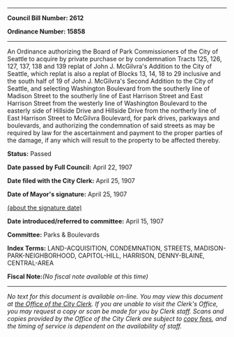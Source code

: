 

********

**Council Bill Number: 2612**
   
**Ordinance Number: 15858**
********

 An Ordinance authorizing the Board of Park Commissioners of the City of Seattle to acquire by private purchase or by condemnation Tracts 125, 126, 127, 137, 138 and 139 replat of John J. McGilvra's Addition to the City of Seattle, which replat is also a replat of Blocks 13, 14, 18 to 29 inclusive and the south half of 19 of John J. McGilvra's Second Addition to the City of Seattle, and selecting Washington Boulevard from the southerly line of Madison Street to the southerly line of East Harrison Street and East Harrison Street from the westerly line of Washington Boulevard to the easterly side of Hillside Drive and Hillside Drive from the northerly line of East Harrison Street to McGilvra Boulevard, for park drives, parkways and boulevards, and authorizing the condemnation of said streets as may be required by law for the ascertainment and payment to the proper parties of the damage, if any which will result to the property to be affected thereby.

**Status:** Passed
   
**Date passed by Full Council:** April 22, 1907
   
**Date filed with the City Clerk:** April 25, 1907
   
**Date of Mayor's signature:** April 25, 1907
   
[(about the signature date)](/~public/approvaldate.htm)
   
   
   
**Date introduced/referred to committee:** April 15, 1907
   
**Committee:** Parks & Boulevards
   
   
**Index Terms:** LAND-ACQUISITION, CONDEMNATION, STREETS, MADISON-PARK-NEIGHBORHOOD, CAPITOL-HILL, HARRISON, DENNY-BLAINE, CENTRAL-AREA

**Fiscal Note:**_(No fiscal note available at this time)_
********

_No text for this document is available on-line. You may view this document at [the Office of the City Clerk](http://www.seattle.gov/leg/clerk/contactUs.htm). If you are unable to visit the Clerk's Office, you may request a copy or scan be made for you by Clerk staff. Scans and copies provided by the Office of the City Clerk are subject to [copy fees](http://clerk.seattle.gov/~public/clerkfees.htm), and the timing of service is dependent on the availability of staff._

